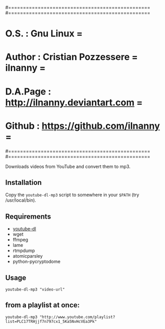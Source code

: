 #================================================
#================================================
#   O.S.      : Gnu Linux                       =
#   Author    : Cristian Pozzessere   = ilnanny =
#   D.A.Page  : http://ilnanny.deviantart.com   =
#   Github    : https://github.com/ilnanny      =
#================================================
#================================================

Downloads videos from YouTube and convert them to mp3.

## Installation

Copy the `youtube-dl-mp3` script to somewhere in your `$PATH` (try /usr/local/bin).

## Requirements

  * [youtube-dl](https://github.com/rg3/youtube-dl)
  * wget
  * ffmpeg
  * lame
  * rtmpdump
  * atomicparsley
  * python-pycryptodome

## Usage

    youtube-dl-mp3 "video-url"


## from a playlist at once:

    youtube-dl-mp3 "http://www.youtube.com/playlist?list=PLC17TRHjjf7n797cx1_5Ka5NvHcVEa3Pk"

